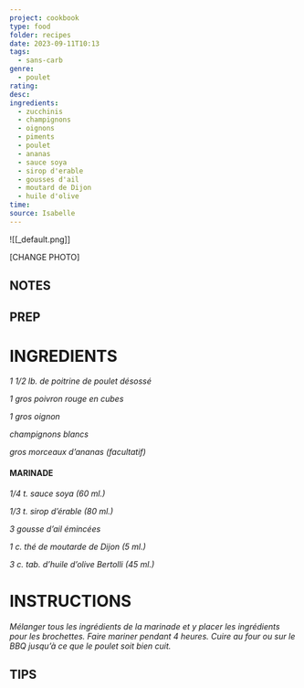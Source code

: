 ```yaml
---
project: cookbook
type: food
folder: recipes
date: 2023-09-11T10:13
tags:
  - sans-carb
genre:
  - poulet
rating: 
desc: 
ingredients:
  - zucchinis
  - champignons
  - oignons
  - piments
  - poulet
  - ananas
  - sauce soya
  - sirop d'erable
  - gousses d'ail
  - moutard de Dijon
  - huile d'olive
time: 
source: Isabelle
---
```


![[_default.png]]

[CHANGE PHOTO]


## NOTES




## PREP


# INGREDIENTS

_1 1/2 lb. de poitrine de poulet désossé_

_1 gros poivron rouge en cubes_

_1 gros oignon_

_champignons blancs_

_gros morceaux d’ananas_
_(facultatif)_

#### MARINADE

_1/4 t. sauce soya (60 ml.)_

_1/3 t. sirop d’érable (80 ml.)_

_3 gousse d’ail émincées_

_1 c. thé de moutarde de Dijon (5 ml.)_

_3 c. tab. d’huile d’olive Bertolli (45 ml.)_




# INSTRUCTIONS


_Mélanger tous les ingrédients de la marinade_
_et y placer les ingrédients pour les brochettes._
_Faire mariner pendant 4 heures. Cuire au four_
_ou sur le BBQ jusqu’à ce que le poulet soit_
_bien cuit._





## TIPS



